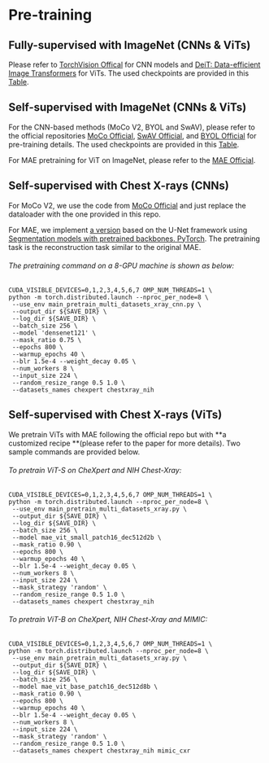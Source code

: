 # Pre-training

## Fully-supervised with ImageNet (CNNs & ViTs)

Please refer to [TorchVision Offical](https://pytorch.org/vision/stable/models.html) for CNN models and [DeiT: Data-efficient Image Transformers](https://github.com/facebookresearch/deit/blob/main/README_deit.md) for ViTs. The used checkpoints are provided in this [Table](https://github.com/lambert-x/medical_mae/blob/main/README.md#fine-tuning-with-pre-trained-checkpoints).

## Self-supervised with ImageNet (CNNs & ViTs)

For the CNN-based methods (MoCo V2, BYOL and SwAV), please refer to the official repositories [MoCo Official](https://github.com/facebookresearch/moco), [SwAV Official](https://github.com/facebookresearch/swav), and  [BYOL Official](https://github.com/deepmind/deepmind-research/tree/master/byol) for pre-training details. The used checkpoints are provided in this [Table](https://github.com/lambert-x/medical_mae/blob/main/README.md#fine-tuning-with-pre-trained-checkpoints).

For MAE pretraining for ViT on ImageNet, please refer to the [MAE Official](https://github.com/facebookresearch/mae/blob/main/PRETRAIN.md).

## Self-supervised with Chest X-rays (CNNs)

For MoCo V2, we use the code from [MoCo Official](https://github.com/facebookresearch/moco) and just replace the dataloader with the one provided in this repo.

For MAE, we implement [a version](https://github.com/lambert-x/medical_mae/blob/15a984a69d48b94563fd34a709c52eb7f9e46a55/models_mae_cnn.py#L27) based on the U-Net framework using [Segmentation models with pretrained backbones. PyTorch](https://github.com/qubvel/segmentation_models.pytorch). The pretraining task is the reconstruction task similar to the original MAE.

###### The pretraining command on a 8-GPU machine is shown as below:

```
CUDA_VISIBLE_DEVICES=0,1,2,3,4,5,6,7 OMP_NUM_THREADS=1 \
python -m torch.distributed.launch --nproc_per_node=8 \
 --use_env main_pretrain_multi_datasets_xray_cnn.py \
 --output_dir ${SAVE_DIR} \
 --log_dir ${SAVE_DIR} \
 --batch_size 256 \
 --model 'densenet121' \
 --mask_ratio 0.75 \
 --epochs 800 \
 --warmup_epochs 40 \
 --blr 1.5e-4 --weight_decay 0.05 \
 --num_workers 8 \
 --input_size 224 \
 --random_resize_range 0.5 1.0 \
 --datasets_names chexpert chestxray_nih
```

## Self-supervised with Chest X-rays (ViTs)

We pretrain ViTs with MAE following the official repo but with **a customized recipe **(please refer to the paper for more details). Two sample commands are provided below.

###### To pretrain ViT-S on CheXpert and NIH Chest-Xray:

```
CUDA_VISIBLE_DEVICES=0,1,2,3,4,5,6,7 OMP_NUM_THREADS=1 \
python -m torch.distributed.launch --nproc_per_node=8 \
 --use_env main_pretrain_multi_datasets_xray.py \
 --output_dir ${SAVE_DIR} \
 --log_dir ${SAVE_DIR} \
 --batch_size 256 \
 --model mae_vit_small_patch16_dec512d2b \
 --mask_ratio 0.90 \
 --epochs 800 \
 --warmup_epochs 40 \
 --blr 1.5e-4 --weight_decay 0.05 \
 --num_workers 8 \
 --input_size 224 \
 --mask_strategy 'random' \
 --random_resize_range 0.5 1.0 \
 --datasets_names chexpert chestxray_nih
```

###### To pretrain ViT-B on CheXpert, NIH Chest-Xray and MIMIC:

```
CUDA_VISIBLE_DEVICES=0,1,2,3,4,5,6,7 OMP_NUM_THREADS=1 \
python -m torch.distributed.launch --nproc_per_node=8 \
 --use_env main_pretrain_multi_datasets_xray.py \
 --output_dir ${SAVE_DIR} \
 --log_dir ${SAVE_DIR} \
 --batch_size 256 \
 --model mae_vit_base_patch16_dec512d8b \
 --mask_ratio 0.90 \
 --epochs 800 \
 --warmup_epochs 40 \
 --blr 1.5e-4 --weight_decay 0.05 \
 --num_workers 8 \
 --input_size 224 \
 --mask_strategy 'random' \
 --random_resize_range 0.5 1.0 \
 --datasets_names chexpert chestxray_nih mimic_cxr
```
